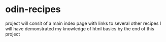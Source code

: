 # odin-recipes
project will consit of a main index page with links to several other recipes 
I will have demonstrated my knowledge of html basics by the end of this project

